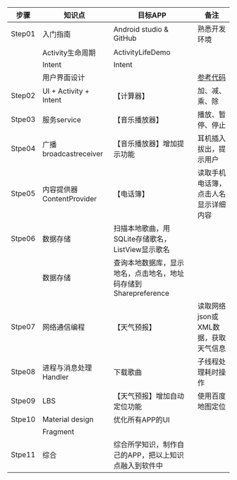 步骤 | 知识点 | 目标APP | 备注
----- | ----- | ----- | -----
Step01 | 入门指南  | Android studio & GitHub | 熟悉开发环境
       | Activity生命周期  | ActivityLifeDemo | 
       | Intent  | Intent | 
       | 用户界面设计  |  | [参考代码](https://github.com/HBU/AndroidDemo/tree/master/chapter05)
Step02 | UI +  Activity + Intent | 【计算器】 | 加、减、乘、除
Stpe03 | 服务service     | 【音乐播放器】 | 播放、暂停、停止
Stpe04 | 广播broadcastreceiver| 【音乐播放器】增加提示功能 | 耳机插入拔出，提示用户
Stpe05 | 内容提供器ContentProvider | 【电话簿】 | 读取手机电话簿，点击人名显示详细内容
Stpe06 | 数据存储   | 扫描本地歌曲，用SQLite存储歌名，ListView显示歌名 | 
       | 数据存储   | 查询本地数据库，显示地名，点击地名，地址码存储到Sharepreference | 
Stpe07 | 网络通信编程 | 【天气预报】 | 读取网络json或XML数据，获取天气信息
Stpe08 | 进程与消息处理Handler |  下载歌曲 | 子线程处理耗时操作
Stpe09 | LBS      | 【天气预报】增加自动定位功能  | 使用百度地图定位
Stpe10 | Material design | 优化所有APP的UI | 
       | Fragment | |
Stpe11 | 综合 | 综合所学知识，制作自己的APP，把以上知识点融入到软件中
       
